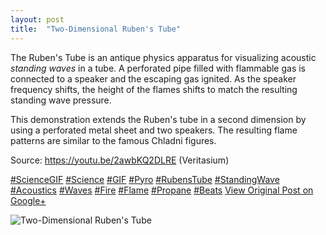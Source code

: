 ```yaml
---
layout: post
title:  "Two-Dimensional Ruben's Tube"
---
```


The Ruben's Tube is an antique physics apparatus for visualizing acoustic _standing waves_ in a tube. A perforated pipe filled with flammable gas is connected to a speaker and the escaping gas ignited. As the speaker frequency shifts, the height of the flames shifts to match the resulting standing wave pressure.   
  
This demonstration extends the Ruben's tube in a second dimension by using a perforated metal sheet and two speakers. The resulting flame patterns are similar to the famous Chladni figures.   
  
Source: <https://youtu.be/2awbKQ2DLRE> (Veritasium)  
  
[#ScienceGIF](https://plus.google.com/s/%23ScienceGIF/posts) [#Science](https://plus.google.com/s/%23Science/posts) [#GIF](https://plus.google.com/s/%23GIF/posts) [#Pyro](https://plus.google.com/s/%23Pyro/posts) [#RubensTube](https://plus.google.com/s/%23RubensTube/posts) [#StandingWave](https://plus.google.com/s/%23StandingWave/posts) [#Acoustics](https://plus.google.com/s/%23Acoustics/posts) [#Waves](https://plus.google.com/s/%23Waves/posts) [#Fire](https://plus.google.com/s/%23Fire/posts) [#Flame](https://plus.google.com/s/%23Flame/posts) [#Propane](https://plus.google.com/s/%23Propane/posts) [#Beats](https://plus.google.com/s/%23Beats/posts)
[View Original Post on Google+](https://plus.google.com/+ColinSullender/posts/FJyoy3ydyPA)

![Two-Dimensional Ruben's Tube](/assets/img/2015-06-09-TwoDimensional-Rubens-Tube.gif)
